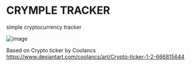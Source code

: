 # CRYMPLE TRACKER

simple cryptocurrency tracker

![image](https://user-images.githubusercontent.com/43641397/89708374-e041d300-d976-11ea-829b-029fcb52a312.png)



Based on Crypto ticker by Coolancs
https://www.deviantart.com/coolancs/art/Crypto-ticker-1-2-666815644